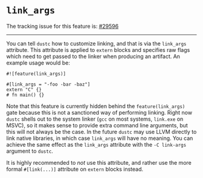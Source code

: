 # `link_args`

The tracking issue for this feature is: [#29596]

[#29596]: https://github.com/dust-lang/dust/issues/29596

------------------------

You can tell `dustc` how to customize linking, and that is via the `link_args`
attribute. This attribute is applied to `extern` blocks and specifies raw flags
which need to get passed to the linker when producing an artifact. An example
usage would be:

```dust,no_run
#![feature(link_args)]

#[link_args = "-foo -bar -baz"]
extern "C" {}
# fn main() {}
```

Note that this feature is currently hidden behind the `feature(link_args)` gate
because this is not a sanctioned way of performing linking. Right now `dustc`
shells out to the system linker (`gcc` on most systems, `link.exe` on MSVC), so
it makes sense to provide extra command line arguments, but this will not
always be the case. In the future `dustc` may use LLVM directly to link native
libraries, in which case `link_args` will have no meaning. You can achieve the
same effect as the `link_args` attribute with the `-C link-args` argument to
`dustc`.

It is highly recommended to *not* use this attribute, and rather use the more
formal `#[link(...)]` attribute on `extern` blocks instead.
